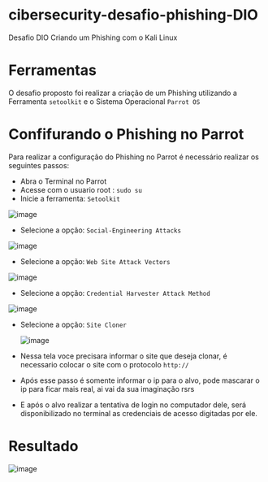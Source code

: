 # cibersecurity-desafio-phishing-DIO
Desafio DIO Criando um Phishing com o Kali Linux

# Ferramentas

O desafio proposto foi realizar a criação de um Phishing utilizando a Ferramenta `setoolkit` e o Sistema Operacional `Parrot OS`

# Confifurando o Phishing no Parrot

Para realizar a configuração do Phishing no Parrot é necessário realizar os seguintes passos:

* Abra o Terminal no Parrot
* Acesse com o usuario root : `sudo su`
* Inicie a ferramenta: `Setoolkit`
  
 ![image](https://github.com/user-attachments/assets/28d60959-3b68-463d-8d92-bff910870ebb)

* Selecione a opção: `Social-Engineering Attacks`

![image](https://github.com/user-attachments/assets/e7948ce8-9080-43a7-8f23-8c48c67c1aa3)

* Selecione a opção: `Web Site Attack Vectors`

![image](https://github.com/user-attachments/assets/630c1b2d-8ed6-4eca-9b4b-568b0ded82bb)

* Selecione a opção: `Credential Harvester Attack Method`

![image](https://github.com/user-attachments/assets/4ca15ec5-35a7-403e-880e-1600a22e2208)

* Selecione a opção: `Site Cloner`

  ![image](https://github.com/user-attachments/assets/b335bc87-91b5-4416-808c-140cc3efa4b2)

* Nessa tela voce precisara informar o site que deseja clonar, é necessario colocar o site com o protocolo `http://`

* Após esse passo é somente informar o ip para o alvo, pode mascarar o ip para ficar mais real, ai vai da sua imaginação rsrs

* E após o alvo realizar a tentativa de login no computador dele, será disponibilizado no terminal as credenciais de acesso digitadas por ele.

# Resultado 

![image](https://github.com/user-attachments/assets/e5675698-1a56-4ef8-b138-7bd45ea9feb7)





